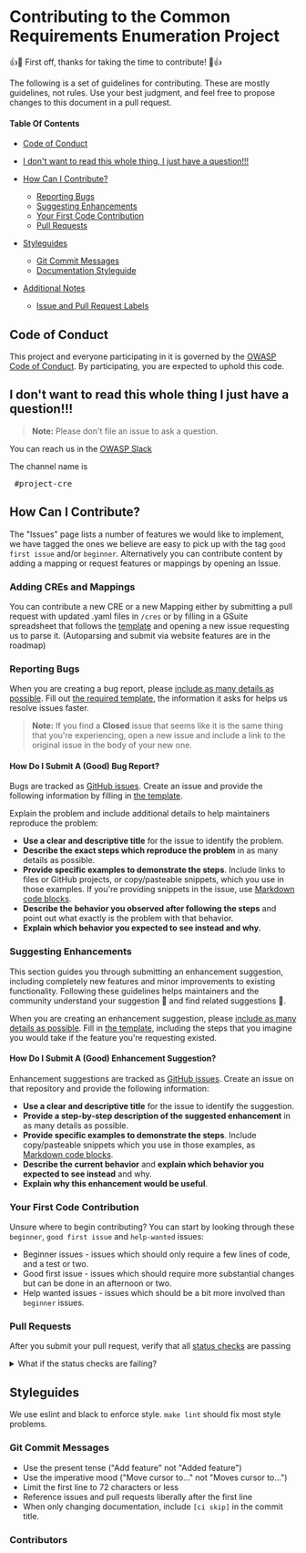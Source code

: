 # Contributing to the Common Requirements Enumeration Project

:+1::tada: First off, thanks for taking the time to contribute! :tada::+1:

The following is a set of guidelines for contributing. These are mostly guidelines, not rules. Use your best judgment, and feel free to propose changes to this document in a pull request.

#### Table Of Contents

* [Code of Conduct](#code-of-conduct)

* [I don't want to read this whole thing, I just have a question!!!](#i-dont-want-to-read-this-whole-thing-i-just-have-a-question)

* [How Can I Contribute?](#how-can-i-contribute)
  * [Reporting Bugs](#reporting-bugs)
  * [Suggesting Enhancements](#suggesting-enhancements)
  * [Your First Code Contribution](#your-first-code-contribution)
  * [Pull Requests](#pull-requests)

* [Styleguides](#styleguides)
  * [Git Commit Messages](#git-commit-messages)
  * [Documentation Styleguide](#documentation-styleguide)

* [Additional Notes](#additional-notes)
  * [Issue and Pull Request Labels](#issue-and-pull-request-labels)

## Code of Conduct

This project and everyone participating in it is governed by the [OWASP Code of Conduct](https://owasp.org/www-policy/operational/code-of-conduct). By participating, you are expected to uphold this code.

## I don't want to read this whole thing I just have a question!!!

> **Note:** Please don't file an issue to ask a question.

You can reach us in the [OWASP Slack](https://join.slack.com/share/zt-vygk4j2o-USrIQamoixS55Ep5GIfW~A)

The channel name is

<pre> #project-cre</pre>


## How Can I Contribute?

The "Issues" page lists a number of features we would like to implement, we have tagged the ones we believe are easy to pick up with the tag `good first issue` and/or `beginner`. Alternatively you can contribute content by adding a mapping or request features or mappings by opening an Issue.

### Adding CREs and Mappings

You can contribute a new CRE or a new Mapping either by submitting a pull request with updated .yaml files in `/cres` or by filling in a GSuite spreadsheet that follows the [template](https://docs.google.com/spreadsheets/d/1f47aZydJ47n-iGb0fkmu880wSaFyYDM-zdkgs6oMV7I/edit?usp=sharing) and opening a new issue requesting us to parse it. (Autoparsing and submit via website features are in the roadmap)

### Reporting Bugs

When you are creating a bug report, please [include as many details as possible](#how-do-i-submit-a-good-bug-report). Fill out [the required template](https://github.com/common-requirement-enumeration/.github/blob/main/.github/ISSUE_TEMPLATE.md), the information it asks for helps us resolve issues faster.

> **Note:** If you find a **Closed** issue that seems like it is the same thing that you're experiencing, open a new issue and include a link to the original issue in the body of your new one.

#### How Do I Submit A (Good) Bug Report?

Bugs are tracked as [GitHub issues](https://guides.github.com/features/issues/). Create an issue and provide the following information by filling in [the template](https://github.com/common-requirement-enumeration/.github/blob/main/.github/ISSUE_TEMPLATE.md).

Explain the problem and include additional details to help maintainers reproduce the problem:

* **Use a clear and descriptive title** for the issue to identify the problem.
* **Describe the exact steps which reproduce the problem** in as many details as possible.
* **Provide specific examples to demonstrate the steps**. Include links to files or GitHub projects, or copy/pasteable snippets, which you use in those examples. If you're providing snippets in the issue, use [Markdown code blocks](https://help.github.com/articles/markdown-basics/#multiple-lines).
* **Describe the behavior you observed after following the steps** and point out what exactly is the problem with that behavior.
* **Explain which behavior you expected to see instead and why.**

### Suggesting Enhancements

This section guides you through submitting an enhancement suggestion, including completely new features and minor improvements to existing functionality. Following these guidelines helps maintainers and the community understand your suggestion :pencil: and find related suggestions :mag_right:.

When you are creating an enhancement suggestion, please [include as many details as possible](#how-do-i-submit-a-good-enhancement-suggestion). Fill in [the template](https://github.com/common-requirement-enumeration/blob/main/.github/ISSUE_TEMPLATE.md), including the steps that you imagine you would take if the feature you're requesting existed.

#### How Do I Submit A (Good) Enhancement Suggestion?

Enhancement suggestions are tracked as [GitHub issues](https://guides.github.com/features/issues/). Create an issue on that repository and provide the following information:

* **Use a clear and descriptive title** for the issue to identify the suggestion.
* **Provide a step-by-step description of the suggested enhancement** in as many details as possible.
* **Provide specific examples to demonstrate the steps**. Include copy/pasteable snippets which you use in those examples, as [Markdown code blocks](https://help.github.com/articles/markdown-basics/#multiple-lines).
* **Describe the current behavior** and **explain which behavior you expected to see instead** and why.
* **Explain why this enhancement would be useful**.

### Your First Code Contribution

Unsure where to begin contributing? You can start by looking through these `beginner`, `good first issue` and `help-wanted` issues:

* Beginner issues - issues which should only require a few lines of code, and a test or two.
* Good first issue - issues which should require more substantial changes but can be done in an afternoon or two.
* Help wanted issues - issues which should be a bit more involved than `beginner` issues.

### Pull Requests


After you submit your pull request, verify that all [status checks](https://help.github.com/articles/about-status-checks/) are passing <details><summary>What if the status checks are failing?</summary>If a status check is failing, and you believe that the failure is unrelated to your change, please leave a comment on the pull request explaining why you believe the failure is unrelated. A maintainer will re-run the status check for you. If we conclude that the failure was a false positive, then we will open an issue to track that problem with our status check suite.</details>

## Styleguides

We use eslint and black to enforce style. `make lint` should fix most style problems.

### Git Commit Messages

* Use the present tense ("Add feature" not "Added feature")
* Use the imperative mood ("Move cursor to..." not "Moves cursor to...")
* Limit the first line to 72 characters or less
* Reference issues and pull requests liberally after the first line
* When only changing documentation, include `[ci skip]` in the commit title.



### Contributors